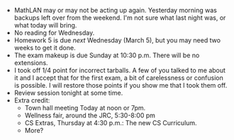 * MathLAN may or may not be acting up again.  Yesterday morning was
  backups left over from the weekend.  I'm not sure what last night was,
  or what today will bring.
* No reading for Wednesday.
* Homework 5 is due *next* Wednesday (March 5), but you may need two
  weeks to get it done.
* The exam makeup is due Sunday at 10:30 p.m.  There will be no extensions.
* I took off 1/4 point for incorrect tarballs.  A few of you talked to me
  about it and I accept that for the first exam, a bit of carelessness
  or confusion is possible.  I will restore those points if you show me
  that I took them off.
* Review session tonight at some time.
* Extra credit: 
    * Town hall meeting Today at noon or 7pm.
    * Wellness fair, around the JRC, 5:30-8:00 pm
    * CS Extras, Thursday at 4:30 p.m.: The new CS Curriculum.
    * More?
